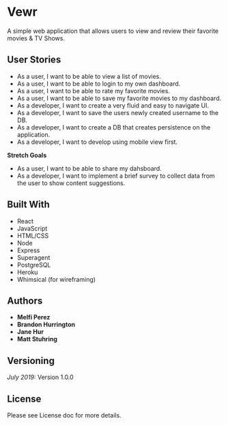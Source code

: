 # Vewr
A simple web application that allows users to view and review their favorite movies & TV Shows.

## User Stories 
* As a user, I want to be able to view a list of movies.
* As a user, I want to be able to login to my own dashboard.
* As a user, I want to be able to rate my favorite movies. 
* As a user, I want to be able to save my favorite movies to my dashboard.
* As a developer, I want to create a very fluid and easy to navigate UI.
* As a developer, I want to save the users newly created username to the DB.
* As a developer, I want to create a DB that creates persistence on the application.
* As a developer, I want to develop using mobile view first. 


**Stretch Goals**
* As a user, I want to be able to share my dahsboard.
* As a developer, I want to implement a brief survey to collect data from the user to show content suggestions.

## Built With
* React
* JavaScript
* HTML/CSS
* Node
* Express
* Superagent
* PostgreSQL
* Heroku 
* Whimsical (for wireframing)

## Authors
* **Melfi Perez** 
* **Brandon Hurrington** 
* **Jane Hur** 
* **Matt Stuhring** 

## Versioning
_July 2019:_ Version 1.0.0

## License
Please see License doc for more details. 





